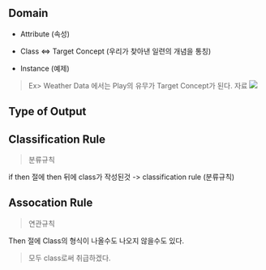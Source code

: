 Domain
---

 - Attribute (속성)
 
 - Class <=> Target Concept (우리가 찾아낸 일련의 개념을 통칭)
 
 - Instance (예제)
 
 > Ex> Weather Data 에서는 Play의 유무가 Target Concept가 된다.
 > 자료 ![](./031.JPG)
 
Type of Output
---

  
Classification Rule
---
> 분류규칙

  if then 절에 then 뒤에 class가 작성된것 -> classification rule (분류규칙)
  
Assocation Rule
---
> 연관규칙

 Then 절에 Class의 형식이 나올수도 나오지 않을수도 있다.
 > 모두 class로써 취급하겠다.
